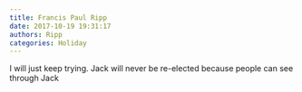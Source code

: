 ```yaml
---
title: Francis Paul Ripp
date: 2017-10-19 19:31:17
authors: Ripp
categories: Holiday
---
```


 I will just keep trying. Jack will never be re-elected because people can see through Jack